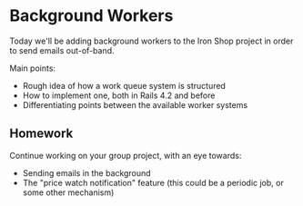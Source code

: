 # Background Workers

Today we'll be adding background workers to the Iron Shop project in order to send emails out-of-band.

Main points:

* Rough idea of how a work queue system is structured
* How to implement one, both in Rails 4.2 and before
* Differentiating points between the available worker systems

## Homework

Continue working on your group project, with an eye towards:

* Sending emails in the background
* The "price watch notification" feature (this could be a periodic job, or some other mechanism)
